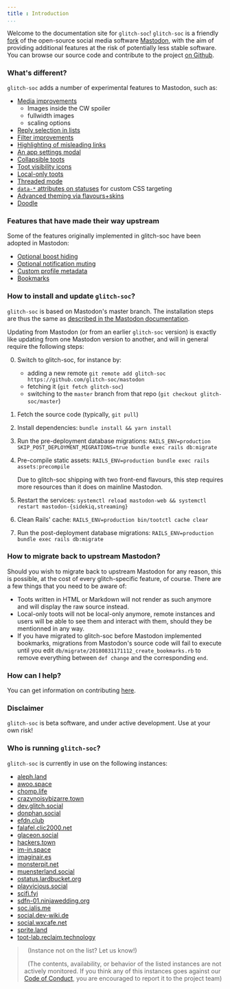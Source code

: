 ```yaml
---
title : Introduction
...
```


Welcome to the documentation site for `glitch-soc`!
`glitch-soc` is a friendly [fork][] of the open-source social media software [Mastodon][], with the aim of providing additional features at the risk of potentially less stable software.
You can browse our source code and contribute to the project [on Github][glitch-soc].

###  What's different?

`glitch-soc` adds a number of experimental features to Mastodon, such as:

- [Media improvements](./features/media/)<br>
  - Images inside the CW spoiler
  - fullwidth images
  - scaling options
- [Reply selection in lists](./features/lists-show-replies-to/)
- [Filter improvements](./features/filter-improvements/)
- [Highlighting of misleading links](./features/misleading-link-highlighting/)
- [An app settings modal](./features/app-settings/)
- [Collapsible toots](./features/collapsible-toots/)
- [Toot visibility icons](./features/visibility-icons/)
- [Local-only toots](./features/local-only-toots/)
- [Threaded mode](./features/threaded-mode/)
- [`data-*` attributes on statuses](./features/status-data-attributes/) for custom CSS targeting
- [Advanced theming via flavours+skins](./features/themes/)
- [Doodle](./features/doodle/)

### Features that have made their way upstream

Some of the features originally implemented in glitch-soc have been adopted in
Mastodon:

- [Optional boost hiding](./upstreamed-features/optional-boost-hiding/)
- [Optional notification muting](./upstreamed-features/optional-notification-muting/)
- [Custom profile metadata](./upstreamed-features/profile-metadata/)
- [Bookmarks](./upstreamed-features/bookmarks/)

### How to install and update `glitch-soc`?

`glitch-soc` is based on Mastodon's master branch. The installation steps are thus
the same as [described in the Mastodon documentation](https://docs.joinmastodon.org/administration/installation/).

Updating from Mastodon (or from an earlier `glitch-soc` version) is exactly like updating from one Mastodon version
to another, and will in general require the following steps:

0. Switch to glitch-soc, for instance by:
    - adding a new remote `git remote add glitch-soc https://github.com/glitch-soc/mastodon`
    - fetching it (`git fetch glitch-soc`)
    - switching to the `master` branch from that repo (`git checkout glitch-soc/master`)   
1. Fetch the source code (typically, `git pull`)
2. Install dependencies: `bundle install && yarn install`
3. Run the pre-deployment database migrations: `RAILS_ENV=production SKIP_POST_DEPLOYMENT_MIGRATIONS=true bundle exec rails db:migrate`
4. Pre-compile static assets: `RAILS_ENV=production bundle exec rails assets:precompile`

   Due to glitch-soc shipping with two front-end flavours, this step requires more resources than it does on mainline Mastodon.
5. Restart the services: `systemctl reload mastodon-web && systemctl restart mastodon-{sidekiq,streaming}`
6. Clean Rails' cache: `RAILS_ENV=production bin/tootctl cache clear`
7. Run the post-deployment database migrations: `RAILS_ENV=production bundle exec rails db:migrate`

### How to migrate back to upstream Mastodon?

Should you wish to migrate back to upstream Mastodon for any reason, this is possible, at the cost of
every glitch-specific feature, of course. There are a few things that you need to be aware of:
- Toots written in HTML or Markdown will not render as such anymore and will display the raw source instead.
- Local-only toots will not be local-only anymore, remote instances and users will be able to see them and
  interact with them, should they be mentionned in any way.
- If you have migrated to glitch-soc before Mastodon implemented bookmarks, migrations from Mastodon's source
  code will fail to execute until you edit `db/migrate/20180831171112_create_bookmarks.rb` to remove
  everything between `def change` and the corresponding `end`.

###  How can I help?

You can get information on contributing [here][Contributing].

###  Disclaimer

`glitch-soc` is beta software, and under active development.
Use at your own risk!

###  Who is running `glitch-soc`?

`glitch-soc` is currently in use on the following instances:

- [aleph.land](https://aleph.land)
- [awoo.space](https://awoo.space)
- [chomp.life](https://chomp.life/)
- [crazynoisybizarre.town](https://crazynoisybizarre.town)
- [dev.glitch.social](https://dev.glitch.social/)
- [donphan.social](https://donphan.social)
- [efdn.club](https://efdn.club)
- [falafel.clic2000.net](https://falafel.clic2000.fr)
- [glaceon.social](https://glaceon.social)
- [hackers.town](https://hackers.town)
- [im-in.space](https://im-in.space)
- [imaginair.es](https://imaginair.es)
- [monsterpit.net](https://monsterpit.net)
- [muensterland.social](https://muensterland.social)
- [ostatus.lardbucket.org](https://ostatus.lardbucket.org/)
- [playvicious.social](https://playvicious.social)
- [scifi.fyi](https://scifi.fyi/)
- [sdfn-01.ninjawedding.org](https://sdfn-01.ninjawedding.org/)
- [soc.ialis.me](https://soc.ialis.me)
- [social.dev-wiki.de](https://social.dev-wiki.de)
- [social.wxcafe.net](https://social.wxcafe.net)
- [sprite.land](https://sprite.land)
- [toot-lab.reclaim.technology](https://toot-lab.reclaim.technology/)

>   (Instance not on the list? Let us know!)
>
>   (The contents, availability, or behavior of the listed instances are not actively monitored. If you think any of this instances goes against our [Code of Conduct](https://github.com/glitch-soc/mastodon/blob/master/CODE_OF_CONDUCT.md), you are encouraged to report it to the project team)

[Contributing]: ./contributing/
[Features]: ./features/
[fork]: https://en.wikipedia.org/wiki/Fork_(software_development)
[glitch-soc]: https://github.com/glitch-soc/mastodon/
[Mastodon]: https://joinmastodon.org/

